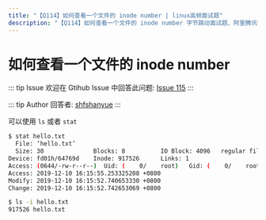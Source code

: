 ```yaml
---
title: "【Q114】如何查看一个文件的 inode number | linux高频面试题"
description: "【Q114】如何查看一个文件的 inode number 字节跳动面试题、阿里腾讯面试题、美团小米面试题。"
---
```


# 如何查看一个文件的 inode number

::: tip Issue
欢迎在 Gtihub Issue 中回答此问题: [Issue 115](https://github.com/shfshanyue/Daily-Question/issues/115)
:::

::: tip Author
回答者: [shfshanyue](https://github.com/shfshanyue)
:::

可以使用 `ls` 或者 `stat`

```bash
$ stat hello.txt
  File: ‘hello.txt’
  Size: 30              Blocks: 8          IO Block: 4096   regular file
Device: fd01h/64769d    Inode: 917526      Links: 1
Access: (0644/-rw-r--r--)  Uid: (    0/    root)   Gid: (    0/    root)
Access: 2019-12-10 16:15:55.253325208 +0800
Modify: 2019-12-10 16:15:52.740653330 +0800
Change: 2019-12-10 16:15:52.742653069 +0800

$ ls -i hello.txt
917526 hello.txt
```
